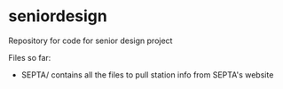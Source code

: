 seniordesign
============

Repository for code for senior design project

Files so far:
- SEPTA/ contains all the files to pull station info from SEPTA's website